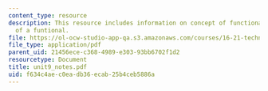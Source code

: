 ```yaml
---
content_type: resource
description: This resource includes information on concept of functional, and extremum
  of a funtional.
file: https://ol-ocw-studio-app-qa.s3.amazonaws.com/courses/16-21-techniques-for-structural-analysis-and-design-spring-2005/f634c4aec0eadb36ecab25b4ceb5886a_unit9_notes.pdf
file_type: application/pdf
parent_uid: 21456ece-c368-4989-e303-93bb6702f1d2
resourcetype: Document
title: unit9_notes.pdf
uid: f634c4ae-c0ea-db36-ecab-25b4ceb5886a
---
```


